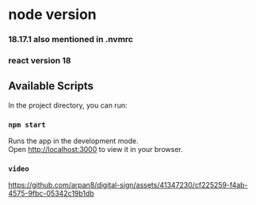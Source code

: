 # node version

### 18.17.1 also mentioned in .nvmrc
### react version 18

## Available Scripts

In the project directory, you can run:

### `npm start`

Runs the app in the development mode.\
Open [http://localhost:3000](http://localhost:3000) to view it in your browser.

### `video`

https://github.com/arpan8/digital-sign/assets/41347230/cf225259-f4ab-4575-9fbc-05342c19b1db





